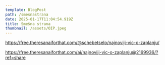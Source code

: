 ```yaml
---
template: BlogPost
path: /smesnastrana
date: 2025-01-17T11:04:54.919Z
title: Smešna strana
thumbnail: /assets/OIP.jpeg
---
```

https://free.theresanaiforthat.com/@schebetselo/najnoviji-vic-o-zaplanju/



https://free.theresanaiforthat.com/ai/najnoviji-vic-o-zaplanju@2169936/?ref=share
